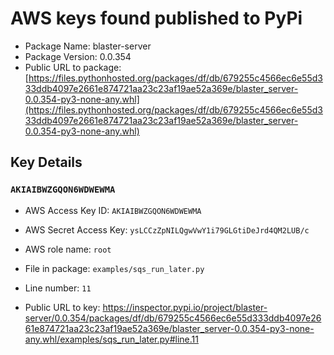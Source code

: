 # AWS keys found published to PyPi

* Package Name: blaster-server
* Package Version: 0.0.354
* Public URL to package: [https://files.pythonhosted.org/packages/df/db/679255c4566ec6e55d333ddb4097e2661e874721aa23c23af19ae52a369e/blaster_server-0.0.354-py3-none-any.whl](https://files.pythonhosted.org/packages/df/db/679255c4566ec6e55d333ddb4097e2661e874721aa23c23af19ae52a369e/blaster_server-0.0.354-py3-none-any.whl)

## Key Details

### `AKIAIBWZGQON6WDWEWMA`

* AWS Access Key ID: `AKIAIBWZGQON6WDWEWMA`
* AWS Secret Access Key: `ysLCCzZpNILQgwVwY1i79GLGtiDeJrd4QM2LUB/c` 
* AWS role name: `root`
* File in package: `examples/sqs_run_later.py`
* Line number: `11`

* Public URL to key: https://inspector.pypi.io/project/blaster-server/0.0.354/packages/df/db/679255c4566ec6e55d333ddb4097e2661e874721aa23c23af19ae52a369e/blaster_server-0.0.354-py3-none-any.whl/examples/sqs_run_later.py#line.11


